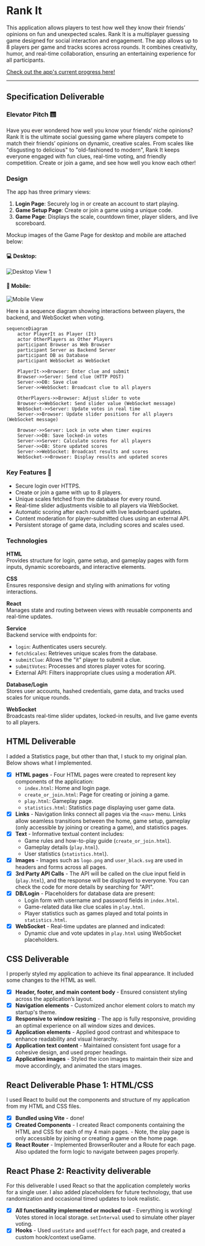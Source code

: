 # Rank It 

This application allows players to test how well they know their friends’ opinions on fun and unexpected scales. Rank It is a multiplayer guessing game designed for social interaction and engagement. The app allows up to 8 players per game and tracks scores across rounds. It combines creativity, humor, and real-time collaboration, ensuring an entertaining experience for all participants.

[Check out the app's current progress here!](https://brycelasson.click)

---

## Specification Deliverable  

### Elevator Pitch 🛗  
Have you ever wondered how well you know your friends’ niche opinions? Rank It is the ultimate social guessing game where players compete to match their friends’ opinions on dynamic, creative scales. From scales like "disgusting to delicious" to "old-fashioned to modern", Rank It keeps everyone engaged with fun clues, real-time voting, and friendly competition. Create or join a game, and see how well you know each other!

### Design
The app has three primary views:  
1. **Login Page**: Securely log in or create an account to start playing.  
2. **Game Setup Page**: Create or join a game using a unique code.  
3. **Game Page**: Displays the scale, countdown timer, player sliders, and live scoreboard.  

Mockup images of the Game Page for desktop and mobile are attached below:

#### 💻 Desktop:

![Desktop View 1](desktopView1.png)

#### 📱 Mobile:

![Mobile View](mobileView.png)

Here is a sequence diagram showing interactions between players, the backend, and WebSocket when voting.

```mermaid
sequenceDiagram
    actor PlayerIt as Player (It)
    actor OtherPlayers as Other Players
    participant Browser as Web Browser
    participant Server as Backend Server
    participant DB as Database
    participant WebSocket as WebSocket

    PlayerIt->>Browser: Enter clue and submit
    Browser->>Server: Send clue (HTTP POST)
    Server->>DB: Save clue
    Server->>WebSocket: Broadcast clue to all players

    OtherPlayers->>Browser: Adjust slider to vote
    Browser->>WebSocket: Send slider value (WebSocket message)
    WebSocket->>Server: Update votes in real time
    Server->>Browser: Update slider positions for all players (WebSocket message)

    Browser->>Server: Lock in vote when timer expires
    Server->>DB: Save locked-in votes
    Server->>Server: Calculate scores for all players
    Server->>DB: Store updated scores
    Server->>WebSocket: Broadcast results and scores
    WebSocket->>Browser: Display results and updated scores
```

### Key Features 🔑
- Secure login over HTTPS.  
- Create or join a game with up to 8 players.  
- Unique scales fetched from the database for every round.  
- Real-time slider adjustments visible to all players via WebSocket.  
- Automatic scoring after each round with live leaderboard updates.  
- Content moderation for player-submitted clues using an external API.  
- Persistent storage of game data, including scores and scales used.

### Technologies  

**HTML**  
Provides structure for login, game setup, and gameplay pages with form inputs, dynamic scoreboards, and interactive elements.  

**CSS**  
Ensures responsive design and styling with animations for voting interactions.  

**React**  
Manages state and routing between views with reusable components and real-time updates.  

**Service**  
Backend service with endpoints for:  
- `login`: Authenticates users securely.  
- `fetchScales`: Retrieves unique scales from the database.  
- `submitClue`: Allows the "it" player to submit a clue.  
- `submitVotes`: Processes and stores player votes for scoring.  
- External API: Filters inappropriate clues using a moderation API.  

**Database/Login**  
Stores user accounts, hashed credentials, game data, and tracks used scales for unique rounds.  

**WebSocket**  
Broadcasts real-time slider updates, locked-in results, and live game events to all players.  


## HTML Deliverable

I added a Statistics page, but other than that, I stuck to my original plan. Below shows what I implemented.

- [x] **HTML pages** - Four HTML pages were created to represent key components of the application:
  - `index.html`: Home and login page.
  - `create_or_join.html`: Page for creating or joining a game.
  - `play.html`: Gameplay page.
  - `statistics.html`: Statistics page displaying user game data.
- [x] **Links** - Navigation links connect all pages via the `<nav>` menu. Links allow seamless transitions between the home, game setup, gameplay (only accessible by joining or creating a game), and statistics pages.
- [x] **Text** - Informative textual content includes:
  - Game rules and how-to-play guide (`create_or_join.html`).
  - Gameplay details (`play.html`).
  - User statistics (`statistics.html`).
- [x] **Images** - Images such as `logo.png` and `user_black.svg` are used in headers and forms across all pages.
- [x] **3rd Party API Calls** - The API will be called on the clue input field in (`play.html`), and the response will be displayed to everyone. You can check the code for more details by searching for "API".
- [x] **DB/Login** - Placeholders for database data are present:
  - Login form with username and password fields in `index.html`.
  - Game-related data like clue scales in `play.html`.
  - Player statistics such as games played and total points in `statistics.html`.
- [x] **WebSocket** - Real-time updates are planned and indicated:
  - Dynamic clue and vote updates in `play.html` using WebSocket placeholders.

## CSS Deliverable

I properly styled my application to achieve its final appearance. It included some changes to the HTML as well.

- [x] **Header, footer, and main content body** - Ensured consistent styling across the application’s layout.
- [x] **Navigation elements** - Customized anchor element colors to match my startup's theme.
- [x] **Responsive to window resizing** - The app is fully responsive, providing an optimal experience on all window sizes and devices.
- [x] **Application elements** - Applied good contrast and whitespace to enhance readability and visual hierarchy.
- [x] **Application text content** - Maintained consistent font usage for a cohesive design, and used proper headings.
- [x] **Application images** - Styled the icon images to maintain their size and move accordingly, and animated the stars images.

## React Deliverable Phase 1: HTML/CSS

I used React to build out the components and structure of my application from my HTML and CSS files.

- [x] **Bundled using Vite** - done!
- [x] **Created Components** - I created React components containing the HTML and CSS for each of my 4 main pages.
      - Note, the play page is only accessible by joining or creating a game on the home page.
- [x] **React Router** - Implemented BrowserRouter and a Route for each page. Also updated the form logic to navigate between pages properly.

## React Phase 2: Reactivity deliverable

For this deliverable I used React so that the application completely works for a single user. I also added placeholders for future technology, that use randomization and occasional timed updates to look realistic.

- [x] **All functionality implemented or mocked out** - Everything is working! Votes stored in local storage. `setInterval` used to simulate other player voting.
- [x] **Hooks** - Used `useState` and `useEffect` for each page, and created a custom hook/context useGame.
